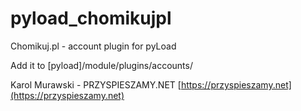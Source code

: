# pyload_chomikujpl
Chomikuj.pl - account plugin for pyLoad


Add it to [pyload]/module/plugins/accounts/





Karol Murawski - PRZYSPIESZAMY.NET [https://przyspieszamy.net](https://przyspieszamy.net)
